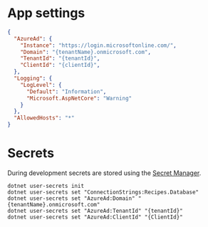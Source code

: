 # App settings
```json
{
  "AzureAd": {
    "Instance": "https://login.microsoftonline.com/",
    "Domain": "{tenantName}.onmicrosoft.com",
    "TenantId": "{tenantId}",
    "ClientId": "{clientId}",
  },
  "Logging": {
    "LogLevel": {
      "Default": "Information",
      "Microsoft.AspNetCore": "Warning"
    }
  },
  "AllowedHosts": "*"
}
```

# Secrets
During development secrets are stored using the [Secret Manager](https://learn.microsoft.com/en-us/aspnet/core/security/app-secrets?view=aspnetcore-8.0&tabs=windows).

```
dotnet user-secrets init
dotnet user-secrets set "ConnectionStrings:Recipes.Database"
dotnet user-secrets set "AzureAd:Domain" "{tenantName}.onmicrosoft.com"
dotnet user-secrets set "AzureAd:TenantId" "{tenantId}"
dotnet user-secrets set "AzureAd:ClientId" "{ClientId}"
```